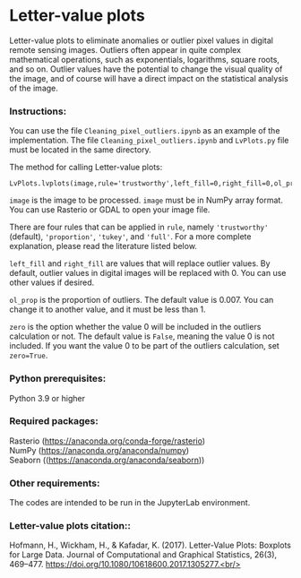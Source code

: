 # Letter-value plots
Letter-value plots to eliminate anomalies or outlier pixel values ​​in digital remote sensing images. Outliers often appear in quite complex mathematical operations, such as exponentials, logarithms, square roots, and so on. Outlier values ​​have the potential to change the visual quality of the image, and of course will have a direct impact on the statistical analysis of the image.<br/>

### Instructions:

You can use the file ```Cleaning_pixel_outliers.ipynb``` as an example of the implementation. The file ```Cleaning_pixel_outliers.ipynb``` and ```LvPlots.py``` file must be located in the same directory.<br/>

The method for calling Letter-value plots:<br/>
```
LvPlots.lvplots(image,rule='trustworthy',left_fill=0,right_fill=0,ol_prop=0.007,zero=False)
```

```image``` is the image to be processed. ```image``` must be in NumPy array format. You can use Rasterio or GDAL to open your image file.<br/>

There are four rules that can be applied in ```rule```, namely ```'trustworthy'``` (default), ```'proportion'```, ```'tukey'```, and ```'full'```. For a more complete explanation, please read the literature listed below.<br/>

```left_fill``` and ```right_fill``` are values ​​that will replace outlier values. By default, outlier values ​​in digital images will be replaced with 0. You can use other values ​​if desired.<br/>

```ol_prop``` is the proportion of outliers. The default value is 0.007. You can change it to another value, and it must be less than 1.<br/>

```zero``` is the option whether the value 0 will be included in the outliers calculation or not. The default value is ```False```, meaning the value 0 is not included. If you want the value 0 to be part of the outliers calculation, set ```zero=True```.<br/>

### Python prerequisites:<br/>
Python 3.9 or higher<br/>

### Required packages:<br/>
Rasterio (https://anaconda.org/conda-forge/rasterio)<br/>
NumPy (https://anaconda.org/anaconda/numpy)<br/>
Seaborn ((https://anaconda.org/anaconda/seaborn))<br/>

### Other requirements:<br/>
The codes are intended to be run in the JupyterLab environment.<br />

### Letter-value plots citation::<br/>
Hofmann, H., Wickham, H., & Kafadar, K. (2017). Letter-Value Plots: Boxplots for Large Data. Journal of Computational and Graphical Statistics, 26(3), 469–477. https://doi.org/10.1080/10618600.2017.1305277.<br/>

